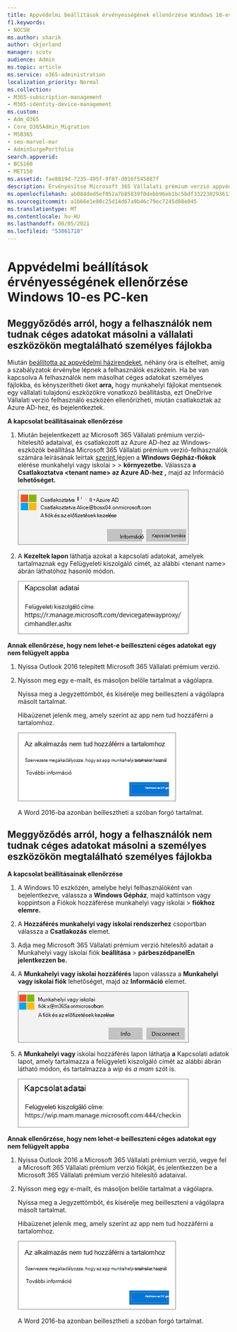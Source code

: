 ```yaml
---
title: Appvédelmi beállítások érvényességének ellenőrzése Windows 10-es PC-ken
f1.keywords:
- NOCSH
ms.author: sharik
author: skjerland
manager: scotv
audience: Admin
ms.topic: article
ms.service: o365-administration
localization_priority: Normal
ms.collection:
- M365-subscription-management
- M365-identity-device-management
ms.custom:
- Adm_O365
- Core_O365Admin_Migration
- MSB365
- seo-marvel-mar
- AdminSurgePortfolio
search.appverid:
- BCS160
- MET150
ms.assetid: fae8819d-7235-495f-9f07-d016f545887f
description: Érvényesítse Microsoft 365 Vállalati prémium verzió appvédelmi beállításokat Windows 10 eszközökön, és ellenőrizze, hogy a felhasználók nem másolnak-e céges adatokat személyes fájlokba vagy nem felügyelt alkalmazásokba.
ms.openlocfilehash: ab084ded5ef052a7b85839f0debb96eb1bc5bdf332230293613396825c7263f0
ms.sourcegitcommit: a1b66e1e80c25d14d67a9b46c79ec7245d88e045
ms.translationtype: MT
ms.contentlocale: hu-HU
ms.lasthandoff: 08/05/2021
ms.locfileid: "53861718"
---
```

# <a name="validate-app-protection-settings-on-windows-10-pcs"></a>Appvédelmi beállítások érvényességének ellenőrzése Windows 10-es PC-ken

## <a name="verify-that-users-cannot-copy-company-data-to-personal-files-on-corporate-devices"></a>Meggyőződés arról, hogy a felhasználók nem tudnak céges adatokat másolni a vállalati eszközökön megtalálható személyes fájlokba

Miután [beállította az appvédelmi házirendeket](protection-settings-for-windows-10-devices.md), néhány óra is eltelhet, amíg a szabályzatok érvénybe lépnek a felhasználók eszközein. Ha be  van kapcsolva A felhasználók nem másolhat céges adatokat személyes fájlokba, és kényszerítheti őket **arra,** hogy munkahelyi fájlokat mentsenek egy vállalati tulajdonú eszközökre vonatkozó beállításba, ezt OneDrive Vállalati verzió felhasználó eszközén ellenőrizheti, miután csatlakoztak az Azure AD-hez, és bejelentkeztek. 
  
 **A kapcsolat beállításainak ellenőrzése**
  
1. Miután bejelentkezett az Microsoft 365 Vállalati prémium verzió-hitelesítő adataival, és csatlakozott az Azure AD-hez az Windows-eszközök beállítása Microsoft 365 Vállalati prémium verzió-felhasználók számára leírásának leírtak [szerint,](set-up-windows-devices.md)lépjen a **Windows Gépház-fiókok** elérése munkahelyi vagy iskolai \>  \> **környezetbe.** Válassza **a Csatlakoztatva \<tenant name\> az Azure AD-hez ,** majd az Információ **lehetőséget.**
    
    ![Click or tap Info on the Connected to Azure AD dialog.](../media/a36ede2b-d1a0-4d4e-8ea7-af39b4b63890.png)
  
2. A **Kezeltek lapon** láthatja azokat a kapcsolati adatokat, amelyek tartalmaznak egy Felügyeleti kiszolgáló címét, az alábbi \<tenant name\> ábrán láthatóhoz hasonló módon.   
    
    ![Managed by page shows connection info of the device manager URL.](../media/47515a8e-2d0c-4bea-99f0-6b2545b88a11.png)
  
 **Annak ellenőrzése, hogy nem lehet-e beilleszteni céges adatokat egy nem felügyelt appba**
  
1. Nyissa Outlook 2016 telepített Microsoft 365 Vállalati prémium verzió.
    
2. Nyisson meg egy e-mailt, és másoljon belőle tartalmat a vágólapra.
    
    Nyissa meg a Jegyzettömböt, és kísérelje meg beilleszteni a vágólapra másolt tartalmat.
    
    Hibaüzenet jelenik meg, amely szerint az app nem tud hozzáférni a tartalomhoz.
    
    ![A dialog that states app can't access content when you paste into an unmanaged app.](../media/5e82b154-cf2f-43c8-ae80-b45d8ad80e56.png)
  
    A Word 2016-ba azonban beillesztheti a szóban forgó tartalmat.
    
## <a name="verify-that-users-cannot-copy-company-data-to-personal-files-on-personal-devices"></a>Meggyőződés arról, hogy a felhasználók nem tudnak céges adatokat másolni a személyes eszközökön megtalálható személyes fájlokba

 **A kapcsolat beállításainak ellenőrzése**
  
1. A Windows 10 eszközén, amelybe helyi felhasználóként van bejelentkezve, válassza a **Windows Gépház**, majd  kattintson vagy koppintson a Fiókok hozzáférése munkahelyi vagy iskolai \> **fiókhoz elemre.**
    
2. A **Hozzáférés munkahelyi vagy iskolai rendszerhez** csoportban válassza a **Csatlakozás** elemet.
    
3. Adja meg Microsoft 365 Vállalati prémium verzió hitelesítő adatait a Munkahelyi vagy iskolai fiók **beállítása** \> **párbeszédpanelEn jelentkezzen be.**
    
4. A **Munkahelyi vagy iskolai hozzáférés** lapon válassza a **Munkahelyi vagy iskolai fiók** lehetőséget, majd az **Információ** elemet.
    
    ![Kattintson vagy koppintson az Információ elemre a Munkahelyi vagy iskolai fiók párbeszédpanelen.](../media/63bd8b32-cb32-4afa-8ce0-6070ac403abc.png)
  
5. A **Munkahelyi vagy** iskolai hozzáférés lapon  láthatja **a** Kapcsolati adatok lapot, amely tartalmazza a felügyeleti kiszolgáló címét az alábbi ábrán látható módon, és tartalmazza a *wip* és *a mam* szót is. 
    
    ![Managed by page shows connection info URL that includes the words mam and wpi.](../media/abd4eaf4-44fa-4538-a3e8-1e0d331dfe1e.png)
  
 **Annak ellenőrzése, hogy nem lehet-e beilleszteni céges adatokat egy nem felügyelt appba**
  
1. Nyissa Outlook 2016 a Microsoft 365 Vállalati prémium verzió, vegye fel a Microsoft 365 Vállalati prémium verzió fiókját, és jelentkezzen be a Microsoft 365 Vállalati prémium verzió hitelesítő adataival.
    
2. Nyisson meg egy e-mailt, és másoljon belőle tartalmat a vágólapra.
    
    Nyissa meg a Jegyzettömböt, és kísérelje meg beilleszteni a vágólapra másolt tartalmat.
    
    Hibaüzenet jelenik meg, amely szerint az app nem tud hozzáférni a tartalomhoz.
    
    ![A dialog that states app can't access content when you paste into an unmanaged app.](../media/5e82b154-cf2f-43c8-ae80-b45d8ad80e56.png)
  
    A Word 2016-ba azonban beillesztheti a szóban forgó tartalmat.
    

